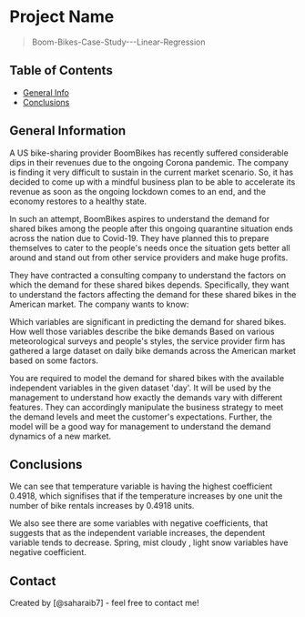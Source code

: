 # Project Name
> Boom-Bikes-Case-Study---Linear-Regression


## Table of Contents
* [General Info](#general-information)
* [Conclusions](#conclusions)

<!-- You can include any other section that is pertinent to your problem -->

## General Information

A US bike-sharing provider BoomBikes has recently suffered considerable dips in their revenues due to the ongoing Corona pandemic. The company is finding it very difficult to sustain in the current market scenario. So, it has decided to come up with a mindful business plan to be able to accelerate its revenue as soon as the ongoing lockdown comes to an end, and the economy restores to a healthy state.

In such an attempt, BoomBikes aspires to understand the demand for shared bikes among the people after this ongoing quarantine situation ends across the nation due to Covid-19. They have planned this to prepare themselves to cater to the people's needs once the situation gets better all around and stand out from other service providers and make huge profits.

They have contracted a consulting company to understand the factors on which the demand for these shared bikes depends. Specifically, they want to understand the factors affecting the demand for these shared bikes in the American market. The company wants to know:

Which variables are significant in predicting the demand for shared bikes.
How well those variables describe the bike demands
Based on various meteorological surveys and people's styles, the service provider firm has gathered a large dataset on daily bike demands across the American market based on some factors.

You are required to model the demand for shared bikes with the available independent variables in the given dataset 'day'. It will be used by the management to understand how exactly the demands vary with different features. They can accordingly manipulate the business strategy to meet the demand levels and meet the customer's expectations. Further, the model will be a good way for management to understand the demand dynamics of a new market.

<!-- You don't have to answer all the questions - just the ones relevant to your project. -->

## Conclusions
We can see that temperature variable is having the highest coefficient 0.4918, which signifises that if the temperature increases by one unit the number of bike rentals increases by 0.4918 units.

We also see there are some variables with negative coefficients, that suggests that as the independent variable increases, the dependent variable tends to decrease. Spring, mist cloudy , light snow variables have negative coefficient.

<!-- You don't have to answer all the questions - just the ones relevant to your project. -->



## Contact
Created by [@saharaib7] - feel free to contact me!


<!-- Optional -->
<!-- ## License -->
<!-- This project is open source and available under the [... License](). -->

<!-- You don't have to include all sections - just the one's relevant to your project -->
